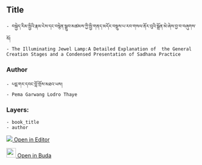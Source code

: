 ## Title
	- བསྐྱེད་རིམ་སྤྱིའི་རྣམ་ངེས་དང་བསྙེན་སྒྲུབ་མཚམས་ཀྱི་སྤྱི་གནད་མདོར་བསྡུས་པ་རབ་གསལ་ནོར་བུའི་སྒྲོན་མེ་ཞེས་བྱ་བ་བཞུགས་སོ།
	- The Illuminating Jewel Lamp:A Detailed Explanation of  the General Creation Stages and a Condensed Presentation of Sadhana Practice

### Author
	- པདྨ་གར་དབང་བློ་གྲོས་མཐའ་ཡས།
	- Pema Garwang Lodro Thaye

### Layers:
	- book_title
	- author


[<img src="https://img.icons8.com/color/25/000000/edit-property.png"> Open in Editor](http://editor.openpecha.org/P000147)

[<img width="25" src="https://library.bdrc.io/icons/BUDA-small.svg"> Open in Buda](https://library.bdrc.io/show/bdr:IE0OPP000147)
